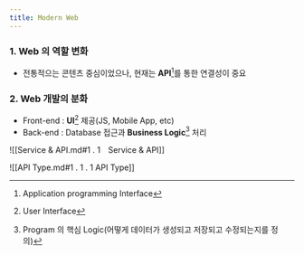 ```yaml
---
title: Modern Web
---
```


### 1. Web 의 역할 변화
  - 전통적으는 콘텐츠 중심이었으나, 현재는 **API**[^API]를 통한 연결성이 중요

### 2. Web 개발의 분화
  - Front-end : **UI**[^UI] 제공(JS, Mobile App, etc)
  - Back-end : Database 접근과 **Business Logic**[^3] 처리

![[Service & API.md#1 . 1 Service & API]]

![[API Type.md#1 . 1 . 1 API Type]]

[^API]: Application programming Interface
[^UI]: User Interface
[^3]: Program 의 핵심 Logic(어떻게 데이터가 생성되고 저장되고 수정되는지를 정의)
